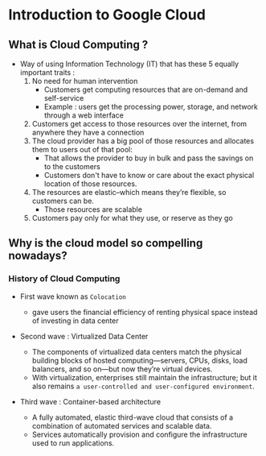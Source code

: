 # Introduction to Google Cloud

## What is Cloud Computing ? 
- Way of using Information Technology (IT) that has these 5 equally important traits : 
    1. No need for human intervention 
        - Customers get computing resources that are on-demand and self-service
        - Example : users get the processing power, storage, and network through a web interface 
    2. Customers get access to those resources over the internet, from anywhere they have a connection
    3. The cloud provider has a big pool of those resources and allocates them to users out of that pool: 
        - That allows the provider to buy in bulk and pass the savings on to the customers
        - Customers don't have to know or care about the exact physical location of those resources.
    4. The resources are elastic–which means they’re flexible, so customers can be.
        - Those resources are scalable
    5. Customers pay only for what they use, or reserve as they go

## Why is the cloud model so compelling nowadays?

### History of Cloud Computing 
- First wave known as `Colocation`
    - gave users the financial efficiency of renting physical space instead of investing in data center
- Second wave : Virtualized Data Center 
    - The components of virtualized data centers match the physical building blocks of hosted computing—servers, CPUs, disks, load balancers, and so on—but now they’re virtual devices.
    - With virtualization, enterprises still maintain the infrastructure; but it also remains `a user-controlled and user-configured environment`.

- Third wave : Container-based architecture 
    - A fully automated, elastic third-wave cloud that consists of a combination of automated services and scalable data.
    - Services automatically provision and configure the infrastructure used to run applications.
